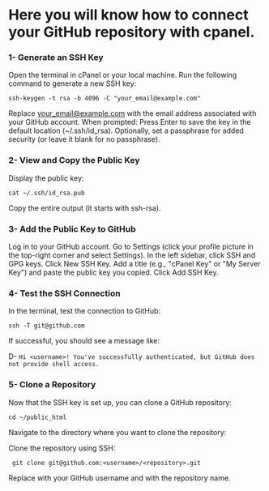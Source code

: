 
# Here you will  know how to connect your GitHub repository with cpanel.

### 1- Generate an SSH Key

Open the terminal in cPanel or your local machine.
Run the following command to generate a new SSH key:

 `ssh-keygen -t rsa -b 4096 -C "your_email@example.com"`

Replace your_email@example.com with the email address associated with your GitHub account.
When prompted:
Press Enter to save the key in the default location (~/.ssh/id_rsa).
Optionally, set a passphrase for added security (or leave it blank for no passphrase).
### 2- View and Copy the Public Key
Display the public key:

`cat ~/.ssh/id_rsa.pub`

Copy the entire output (it starts with ssh-rsa).

### 3- Add the Public Key to GitHub
Log in to your GitHub account.
Go to Settings (click your profile picture in the top-right corner and select Settings).
In the left sidebar, click SSH and GPG keys.
Click New SSH Key.
Add a title (e.g., "cPanel Key" or "My Server Key") and paste the public key you copied.
Click Add SSH Key.

### 4- Test the SSH Connection
In the terminal, test the connection to GitHub:

 `ssh -T git@github.com`

If successful, you should see a message like:

D- `Hi <username>! You've successfully authenticated, but GitHub does not provide shell access.`

### 5- Clone a Repository
Now that the SSH key is set up, you can clone a GitHub repository:

`cd ~/public_html`

Navigate to the directory where you want to clone the repository:

Clone the repository using SSH:

` git clone git@github.com:<username>/<repository>.git`

Replace <username> with your GitHub username and <repository> with the repository name.

